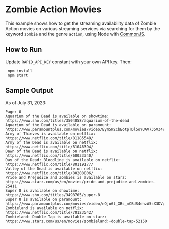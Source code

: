 # Zombie Action Movies

This example shows how to get the streaming availability data of
Zombie Action movies on various streaming services
via searching for them by the keyword `zombie` and the genre `action`,
using Node with [CommonJS](https://nodejs.org/api/modules.html).

## How to Run

Update `RAPID_API_KEY` constant with your own API key. Then:

```shell
 npm install
 npm start 
```

## Sample Output

As of July 31, 2023:

```
Page: 0
Aquarium of the Dead is available on showtime: https://www.sho.com/titles/3504058/aquarium-of-the-dead
Aquarium of the Dead is available on paramount: https://www.paramountplus.com/movies/video/Eym5W2CbEotpTDl5oYUAV735V3493K6P/
Army of Thieves is available on netflix: https://www.netflix.com/title/81185548/
Army of the Dead is available on netflix: https://www.netflix.com/title/81046394/
Dawn of the Dead is available on netflix: https://www.netflix.com/title/60033340/
Day of the Dead: Bloodline is available on netflix: https://www.netflix.com/title/80119177/
Valley of the Dead is available on netflix: https://www.netflix.com/title/80208806/
Pride and Prejudice and Zombies is available on starz: https://www.starz.com/us/en/movies/pride-and-prejudice-and-zombies-25411
Super 8 is available on showtime: https://www.sho.com/titles/3498705/super-8
Super 8 is available on paramount: https://www.paramountplus.com/movies/video/nQjo6l_XBs_mCBdS4ehzA5sX3DVpJO1_/
Zombieland is available on netflix: https://www.netflix.com/title/70123542/
Zombieland: Double Tap is available on starz: https://www.starz.com/us/en/movies/zombieland:-double-tap-52150
```
